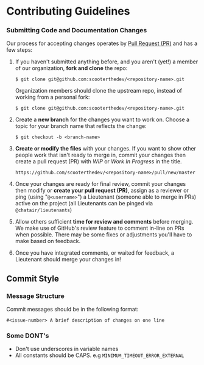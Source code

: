 # Contributing Guidelines

### Submitting Code and Documentation Changes
Our process for accepting changes operates by [Pull Request (PR)](https://help.github.com/articles/about-pull-requests/) and has a few steps:

1.  If you haven't submitted anything before, and you aren't (yet!) a member of our organization, **fork and clone** the repo:

        $ git clone git@github.com:scooterthedev/<repository-name>.git

    Organization members should clone the upstream repo, instead of working from a personal fork:

        $ git clone git@github.com:scooterthedev/<repository-name>.git

1.  Create a **new branch** for the changes you want to work on. Choose a topic for your branch name that reflects the change:

        $ git checkout -b <branch-name>

1.  **Create or modify the files** with your changes. If you want to show other people work that isn't ready to merge in, commit your changes then create a pull request (PR) with _WIP_ or _Work In Progress_ in the title.

        https://github.com/scooterthedev/<repository-name>/pull/new/master

1.  Once your changes are ready for final review, commit your changes then modify or **create your pull request (PR)**, assign as a reviewer or ping (using "`@<username>`") a Lieutenant (someone able to merge in PRs) active on the project (all Lieutenants can be pinged via `@chatair/lieutenants`)

1.  Allow others sufficient **time for review and comments** before merging. We make use of GitHub's review feature to comment in-line on PRs when possible. There may be some fixes or adjustments you'll have to make based on feedback.

1.  Once you have integrated comments, or waited for feedback, a Lieutenant should merge your changes in!

## Commit Style
### Message Structure
Commit messages should be in the following format:

    #<issue-number> A brief description of changes on one line

### Some **DONT's**

- Don't use underscores in variable names
- All constants should be CAPS. e.g `MINIMUM_TIMEOUT_ERROR_EXTERNAL`
